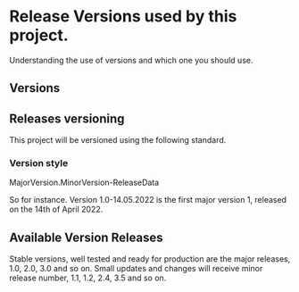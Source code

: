 # Release Versions used by this project.
Understanding the use of versions and which one you should use.

## Versions

## Releases versioning
This project will be versioned using the following standard.

### Version style
MajorVersion.MinorVersion-ReleaseData

So for instance. Version 1.0-14.05.2022 is the first major version 1, released on the 14th of April 2022.

## Available Version Releases
Stable versions, well tested and ready for production are the major releases, 1.0, 2.0, 3.0 and so on.
Small updates and changes will receive minor release number, 1.1, 1.2, 2.4, 3.5 and so on.
